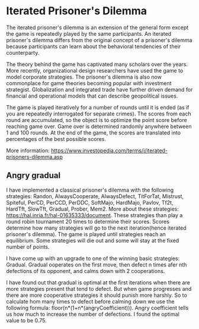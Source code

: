 # Iterated Prisoner's Dilemma

The iterated prisoner's dilemma is an extension of the general form except the game is repeatedly played by the same participants. An iterated prisoner's dilemma differs from the original concept of a prisoner's dilemma because participants can learn about the behavioral tendencies of their counterparty.

The theory behind the game has captivated many scholars over the years. More recently, organizational design researchers have used the game to model corporate strategies. The prisoner's dilemma is also now commonplace for game theories becoming popular with investment strategist. Globalization and integrated trade have further driven demand for financial and operational models that can describe geopolitical issues. 

The game is played iteratively for a number of rounds until it is ended (as if you are repeatedly interrogated for separate crimes). The scores from each round are accumulated, so the object is to optimize the point score before reaching game over. Game over is determined randomly anywhere between 1 and 100 rounds. At the end of the game, the scores are translated into percentages of the best possible scores. 

More information: https://www.investopedia.com/terms/i/iterated-prisoners-dilemma.asp

## Angry gradual

I have implemented a classical prisoner's dilemma with the following strategies: Randon, AlwaysCooperate, AlwaysDefect, TitForTat, Mistrust, Spiteful, PerCD, PerCCD, PerDDC, SoftMajo, HardMajo, Pavlov, Tf2t, HardTft, SlowTft, Gradual, Prober, Mem2. More about these strategies: https://hal.inria.fr/hal-01635333/document. These strategies than play a round robin tournament 20 times to determine their scores. Scores determine how many strategies will go to the next iteration(hence iterated prisoner's dilemma). The game is played until strategies reach an equilibrium. Some strategies will die out and some will stay at the fixed number of points.

I have come up with an upgrade to one of the winning basic strategies: Gradual. Gradual ooperates on the first move, then defect n times afer nth defections of its opponent, and calms down with 2 cooperations.

I have found out that gradual is optimal at the first iterations when there are more strategies present that tend to defect. But when game progresses and there are more cooperative strategies it should punish more harshly. So to calculate hom many times to defect before calming down we use the following formula: floor(n*(1+n*(angryCoefficient))). Angry coefficient tells us how much to increase the number of defections. I found the optimal value to be 0.75.
